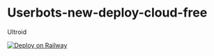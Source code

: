 # Userbots-new-deploy-cloud-free

Ultroid

[![Deploy on Railway](https://railway.app/button.svg)](https://railway.app/new/template?template=https%3A%2F%2Fgithub.com%2FTeamUltroid%2FUltroid&envs=API_ID%2CAPI_HASH%2CSESSION%2CREDIS_URI%2CREDIS_PASSWORD&optionalEnvs=API_ID%2CAPI_HASH%2CSESSION%2CREDIS_URI%2CREDIS_PASSWORD&API_IDDesc=You+api+id%2C+from+my.telegram.org+or+%40ScrapperRoBot.&API_HASHDesc=You+api+hash%2C+from+my.telegram.org+or+%40ScrapperRoBot.&SESSIONDesc=Your+session+string.+Can+be+added+now%2C+or+after+deploy.+%28The+bot+will+NOT+work+without+a+session+string%21%21%29&REDIS_URIDesc=Redis+endpoint+URL%2C+from+redislabs.com&REDIS_PASSWORDDesc=Redis+endpoint+password%2C+from+redislabs.com)
